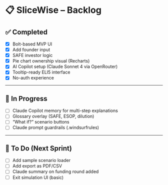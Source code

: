 # 📋 SliceWise – Backlog

## ✅ Completed

- [x] Bolt-based MVP UI
- [x] Add founder input
- [x] SAFE investor logic
- [x] Pie chart ownership visual (Recharts)
- [x] AI Copilot setup (Claude Sonnet 4 via OpenRouter)
- [x] Tooltip-ready ELI5 interface
- [x] No-auth experience

---

## 🔨 In Progress

- [ ] Claude Copilot memory for multi-step explanations
- [ ] Glossary overlay (SAFE, ESOP, dilution)
- [ ] “What if?” scenario buttons
- [ ] Claude prompt guardrails (.windsurfrules)

---

## 🧠 To Do (Next Sprint)

- [ ] Add sample scenario loader
- [ ] Add export as PDF/CSV
- [ ] Claude summary on funding round added
- [ ] Exit simulation UI (basic)
